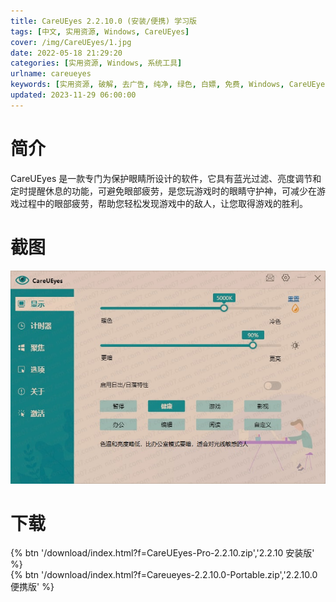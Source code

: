 ```yaml
---
title: CareUEyes 2.2.10.0 (安装/便携) 学习版
tags: [中文, 实用资源, Windows, CareUEyes]
cover: /img/CareUEyes/1.jpg
date: 2022-05-18 21:29:20
categories: [实用资源, Windows, 系统工具]
urlname: careueyes
keywords: [实用资源, 破解, 去广告, 纯净, 绿色, 白嫖, 免费, Windows, CareUEyes]
updated: 2023-11-29 06:00:00
---
```


# 简介

CareUEyes 是一款专门为保护眼睛所设计的软件，它具有蓝光过滤、亮度调节和定时提醒休息的功能，可避免眼部疲劳，是您玩游戏时的眼睛守护神，可减少在游戏过程中的眼部疲劳，帮助您轻松发现游戏中的敌人，让您取得游戏的胜利。

# 截图

![](/img/CareUEyes/2.jpg)

# 下载

{% btn '/download/index.html?f=CareUEyes-Pro-2.2.10.zip','2.2.10 安装版' %}
<br>
{% btn '/download/index.html?f=Careueyes-2.2.10.0-Portable.zip','2.2.10.0 便携版' %}
